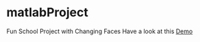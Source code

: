 # matlabProject

Fun School Project with Changing Faces
Have a look at this [Demo](https://github.com/davidschinteie/matlabProject/blob/master/finalAnimation.gif) 
